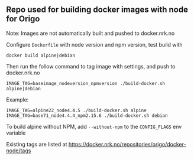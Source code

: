 ## Repo used for building docker images with node for Origo

Note: Images are not automatically built and pushed to docker.nrk.no

Configure `Dockerfile` with node version and npm version, test build with
```
docker build alpine|debian
```

Then run the follow command to tag image with settings, and push to docker.nrk.no
```
IMAGE_TAG=baseimage_nodeversion_npmversion ./build-docker.sh alpine|debian
```

Example:
```
IMAGE_TAG=alpine22_node4.4.5 ./build-docker.sh alpine
IMAGE_TAG=base71_node4.4.4_npm2.15.6 ./build-docker.sh debian
```

To build alpine without NPM, add `--without-npm` to the `CONFIG_FLAGS` env variable

Existing tags are listed at https://docker.nrk.no/repositories/origo/docker-node/tags